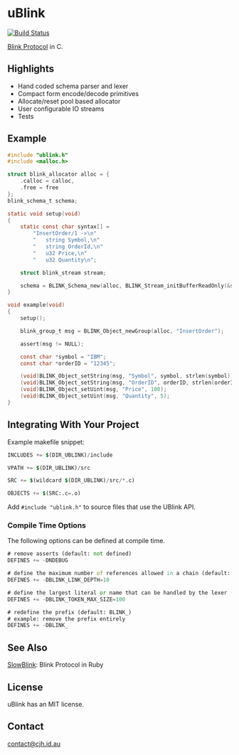 uBlink
=======

[![Build Status](https://travis-ci.org/cjhdev/ublink.svg?branch=master)](https://travis-ci.org/cjhdev/ublink)

[Blink Protocol](http://www.blinkprotocol.org/ "Blink Protocol") in C.

## Highlights

- Hand coded schema parser and lexer
- Compact form encode/decode primitives
- Allocate/reset pool based allocator
- User configurable IO streams
- Tests

## Example

~~~ C
#include "ublink.h"
#include <malloc.h>

struct blink_allocator alloc = {
    .calloc = calloc,
    .free = free
};
blink_schema_t schema;

static void setup(void)
{
    static const char syntax[] =
        "InsertOrder/1 ->\n"
        "   string Symbol,\n"
        "   string OrderId,\n"
        "   u32 Price,\n"
        "   u32 Quantity\n";

    struct blink_stream stream;

    schema = BLINK_Schema_new(alloc, BLINK_Stream_initBufferReadOnly(&stream, syntax, sizeof(syntax)));
}

void example(void)
{
    setup();

    blink_group_t msg = BLINK_Object_newGroup(alloc, "InsertOrder");

    assert(msg != NULL);

    const char *symbol = "IBM";
    const char *orderID = "12345";

    (void)BLINK_Object_setString(msg, "Symbol", symbol, strlen(symbol));
    (void)BLINK_Object_setString(msg, "OrderID", orderID, strlen(orderID));
    (void)BLINK_Object_setUint(msg, "Price", 100);
    (void)BLINK_Object_setUint(msg, "Quantity", 5);
}
~~~

## Integrating With Your Project

Example makefile snippet:

~~~ mf
INCLUDES += $(DIR_UBLINK)/include

VPATH += $(DIR_UBLINK)/src

SRC += $(wildcard $(DIR_UBLINK)/src/*.c)

OBJECTS += $(SRC:.c=.o)
~~~

Add `#include "ublink.h"` to source files that use the UBlink API.


### Compile Time Options

The following options can be defined at compile time. 

~~~ mf
# remove asserts (default: not defined)
DEFINES += -DNDEBUG

# define the maximum number of references allowed in a chain (default: 10)
DEFINES += -DBLINK_LINK_DEPTH=10

# define the largest literal or name that can be handled by the lexer (default: 100)
DEFINES += -DBLINK_TOKEN_MAX_SIZE=100

# redefine the prefix (default: BLINK_)
# example: remove the prefix entirely
DEFINES += -DBLINK_
~~~

## See Also

[SlowBlink](https://github.com/cjhdev/slow_blink "SlowBlink"): Blink Protocol in Ruby

## License

uBlink has an MIT license.

## Contact

contact@cjh.id.au
    
